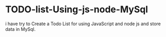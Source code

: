 # TODO-list-Using-js-node-MySql
i have try to Create a Todo List for using JavaScript and node js and store data in MySql.

